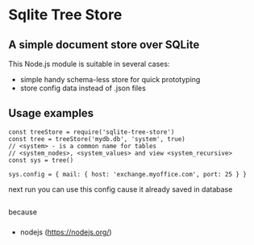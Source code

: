 # Sqlite Tree Store
## A simple document store over SQLite
This Node.js module is suitable in several cases:
- simple handy schema-less store for quick prototyping
- store config data instead of .json files
   
## Usage examples
```
const treeStore = require('sqlite-tree-store')
const tree = treeStore('mydb.db', 'system', true)
// <system> - is a common name for tables 
// <system_nodes>, <system_values> and view <system_recursive>
const sys = tree()

sys.config = { mail: { host: 'exchange.myoffice.com', port: 25 } }
```
next run you can use this config cause it already saved in database
```

```
because 

###
- nodejs (https://nodejs.org/)

